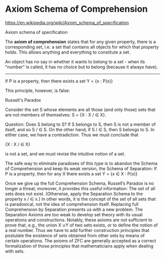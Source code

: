 # Axiom Schema of Comprehension

https://en.wikipedia.org/wiki/Axiom_schema_of_specification

Axiom schema of specification


The **axiom of comprehension** states that for any given property, there is a corresponding set, i.e. a set that contains all objects for which that property holds. This allows anything and everything to constitute a set.

An object has no say in whether it wants to belong to a set - when its "number" is called, it has no choice but to belong (because it always have).

---

If P is a property, then there exists a set Y = {x : P(x)}

This principle, however, is false:

Russell's Paradox

Consider the set S whose elements are all those (and only those) sets that are not members of themselves: S = {X : X / ∈ X}.

Question: Does S belong to S? If S belongs to S, then S is not a member of
itself, and so S / ∈ S. On the other hand, if S / ∈ S, then S belongs to S. In
either case, we have a contradiction. Thus we must conclude that

{X : X / ∈ X}

is not a set, and we must revise the intuitive notion of a set.


The safe way to eliminate paradoxes of this type is to abandon the Schema
of Comprehension and keep its weak version, the Schema of Separation:
If P is a property, then for any X there exists a set Y = {x ∈ X : P(x)}

Once we give up the full Comprehension Schema, Russell’s Paradox is no
longer a threat; moreover, it provides this useful information: The set of all
sets does not exist. (Otherwise, apply the Separation Schema to the property
x / ∈ x.)
In other words, it is the concept of the set of all sets that is paradoxical,
not the idea of comprehension itself.
Replacing full Comprehension by Separation presents us with a new problem. The Separation Axioms are too weak to develop set theory with its
usual operations and constructions. Notably, these axioms are not sufficient
to prove that, e.g., the union X ∪Y of two sets exists, or to define the notion
of a real number.
Thus we have to add further construction principles that postulate the
existence of sets obtained from other sets by means of certain operations.
The axioms of ZFC are generally accepted as a correct formalization of
those principles that mathematicians apply when dealing with sets.
